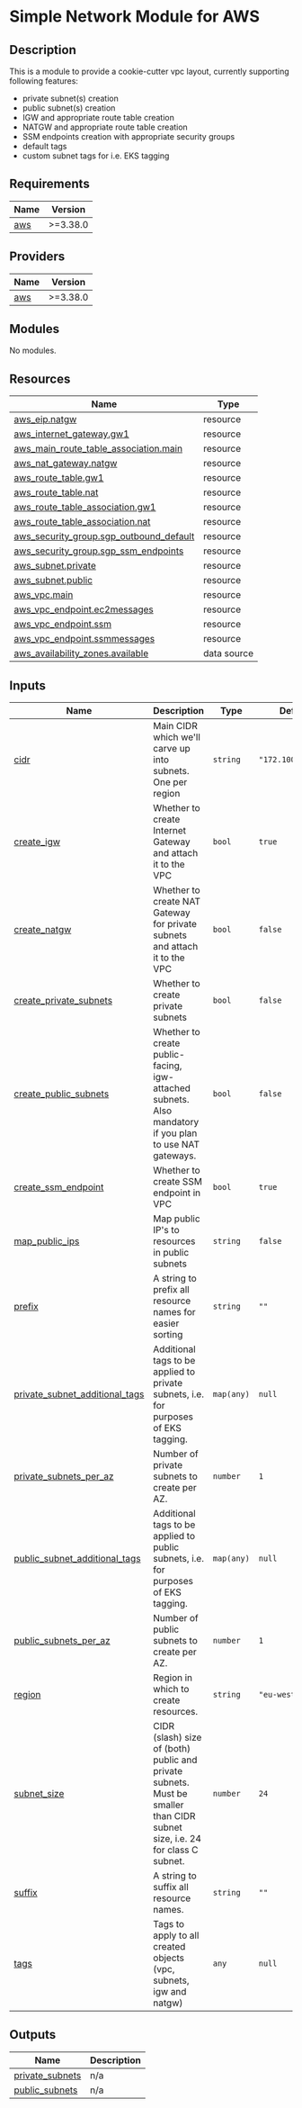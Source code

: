 # Simple Network Module for AWS

## Description

This is a module to provide a cookie-cutter vpc layout, currently supporting following features:
- private subnet(s) creation
- public subnet(s) creation
- IGW and appropriate route table creation
- NATGW and appropriate route table creation
- SSM endpoints creation with appropriate security groups
- default tags
- custom subnet tags for i.e. EKS tagging

## Requirements

| Name | Version |
|------|---------|
| <a name="requirement_aws"></a> [aws](#requirement\_aws) | >=3.38.0 |

## Providers

| Name | Version |
|------|---------|
| <a name="provider_aws"></a> [aws](#provider\_aws) | >=3.38.0 |

## Modules

No modules.

## Resources

| Name | Type |
|------|------|
| [aws_eip.natgw](https://registry.terraform.io/providers/hashicorp/aws/latest/docs/resources/eip) | resource |
| [aws_internet_gateway.gw1](https://registry.terraform.io/providers/hashicorp/aws/latest/docs/resources/internet_gateway) | resource |
| [aws_main_route_table_association.main](https://registry.terraform.io/providers/hashicorp/aws/latest/docs/resources/main_route_table_association) | resource |
| [aws_nat_gateway.natgw](https://registry.terraform.io/providers/hashicorp/aws/latest/docs/resources/nat_gateway) | resource |
| [aws_route_table.gw1](https://registry.terraform.io/providers/hashicorp/aws/latest/docs/resources/route_table) | resource |
| [aws_route_table.nat](https://registry.terraform.io/providers/hashicorp/aws/latest/docs/resources/route_table) | resource |
| [aws_route_table_association.gw1](https://registry.terraform.io/providers/hashicorp/aws/latest/docs/resources/route_table_association) | resource |
| [aws_route_table_association.nat](https://registry.terraform.io/providers/hashicorp/aws/latest/docs/resources/route_table_association) | resource |
| [aws_security_group.sgp_outbound_default](https://registry.terraform.io/providers/hashicorp/aws/latest/docs/resources/security_group) | resource |
| [aws_security_group.sgp_ssm_endpoints](https://registry.terraform.io/providers/hashicorp/aws/latest/docs/resources/security_group) | resource |
| [aws_subnet.private](https://registry.terraform.io/providers/hashicorp/aws/latest/docs/resources/subnet) | resource |
| [aws_subnet.public](https://registry.terraform.io/providers/hashicorp/aws/latest/docs/resources/subnet) | resource |
| [aws_vpc.main](https://registry.terraform.io/providers/hashicorp/aws/latest/docs/resources/vpc) | resource |
| [aws_vpc_endpoint.ec2messages](https://registry.terraform.io/providers/hashicorp/aws/latest/docs/resources/vpc_endpoint) | resource |
| [aws_vpc_endpoint.ssm](https://registry.terraform.io/providers/hashicorp/aws/latest/docs/resources/vpc_endpoint) | resource |
| [aws_vpc_endpoint.ssmmessages](https://registry.terraform.io/providers/hashicorp/aws/latest/docs/resources/vpc_endpoint) | resource |
| [aws_availability_zones.available](https://registry.terraform.io/providers/hashicorp/aws/latest/docs/data-sources/availability_zones) | data source |

## Inputs

| Name | Description | Type | Default | Required |
|------|-------------|------|---------|:--------:|
| <a name="input_cidr"></a> [cidr](#input\_cidr) | Main CIDR which we'll carve up into subnets. One per region | `string` | `"172.100.0.0/16"` | no |
| <a name="input_create_igw"></a> [create\_igw](#input\_create\_igw) | Whether to create Internet Gateway and attach it to the VPC | `bool` | `true` | no |
| <a name="input_create_natgw"></a> [create\_natgw](#input\_create\_natgw) | Whether to create NAT Gateway for private subnets and attach it to the VPC | `bool` | `false` | no |
| <a name="input_create_private_subnets"></a> [create\_private\_subnets](#input\_create\_private\_subnets) | Whether to create private subnets | `bool` | `false` | no |
| <a name="input_create_public_subnets"></a> [create\_public\_subnets](#input\_create\_public\_subnets) | Whether to create public-facing, igw-attached subnets. Also mandatory if you plan to use NAT gateways. | `bool` | `false` | no |
| <a name="input_create_ssm_endpoint"></a> [create\_ssm\_endpoint](#input\_create\_ssm\_endpoint) | Whether to create SSM endpoint in VPC | `bool` | `true` | no |
| <a name="input_map_public_ips"></a> [map\_public\_ips](#input\_map\_public\_ips) | Map public IP's to resources in public subnets | `string` | `false` | no |
| <a name="input_prefix"></a> [prefix](#input\_prefix) | A string to prefix all resource names for easier sorting | `string` | `""` | no |
| <a name="input_private_subnet_additional_tags"></a> [private\_subnet\_additional\_tags](#input\_private\_subnet\_additional\_tags) | Additional tags to be applied to private subnets, i.e. for purposes of EKS tagging. | `map(any)` | `null` | no |
| <a name="input_private_subnets_per_az"></a> [private\_subnets\_per\_az](#input\_private\_subnets\_per\_az) | Number of private subnets to create per AZ. | `number` | `1` | no |
| <a name="input_public_subnet_additional_tags"></a> [public\_subnet\_additional\_tags](#input\_public\_subnet\_additional\_tags) | Additional tags to be applied to public subnets, i.e. for purposes of EKS tagging. | `map(any)` | `null` | no |
| <a name="input_public_subnets_per_az"></a> [public\_subnets\_per\_az](#input\_public\_subnets\_per\_az) | Number of public subnets to create per AZ. | `number` | `1` | no |
| <a name="input_region"></a> [region](#input\_region) | Region in which to create resources. | `string` | `"eu-west-1"` | no |
| <a name="input_subnet_size"></a> [subnet\_size](#input\_subnet\_size) | CIDR (slash) size of (both) public and private subnets. Must be smaller than CIDR subnet size, i.e. 24 for class C subnet. | `number` | `24` | no |
| <a name="input_suffix"></a> [suffix](#input\_suffix) | A string to suffix all resource names. | `string` | `""` | no |
| <a name="input_tags"></a> [tags](#input\_tags) | Tags to apply to all created objects (vpc, subnets, igw and natgw) | `any` | `null` | no |

## Outputs

| Name | Description |
|------|-------------|
| <a name="output_private_subnets"></a> [private\_subnets](#output\_private\_subnets) | n/a |
| <a name="output_public_subnets"></a> [public\_subnets](#output\_public\_subnets) | n/a |
